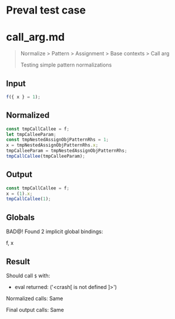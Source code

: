 # Preval test case

# call_arg.md

> Normalize > Pattern > Assignment > Base contexts > Call arg
>
> Testing simple pattern normalizations

## Input

`````js filename=intro
f({ x } = 1);
`````

## Normalized

`````js filename=intro
const tmpCallCallee = f;
let tmpCalleeParam;
const tmpNestedAssignObjPatternRhs = 1;
x = tmpNestedAssignObjPatternRhs.x;
tmpCalleeParam = tmpNestedAssignObjPatternRhs;
tmpCallCallee(tmpCalleeParam);
`````

## Output

`````js filename=intro
const tmpCallCallee = f;
x = (1).x;
tmpCallCallee(1);
`````

## Globals

BAD@! Found 2 implicit global bindings:

f, x

## Result

Should call `$` with:
 - eval returned: ('<crash[ <ref> is not defined ]>')

Normalized calls: Same

Final output calls: Same
